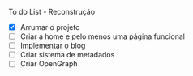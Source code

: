 To do List - Reconstrução

- [x] Arrumar o projeto
- [ ] Criar a home e pelo menos uma página funcional
- [ ] Implementar o blog
- [ ] Criar sistema de metadados
- [ ] Criar OpenGraph

<!-- - [ ] Migrar para Metadata API;
- [ ] Terminar o metadada do windows 10;
- [ ] Arrumar o botão de tema;
- [ ] Automatizar os metadados;
- [ ] Refatorar componentes;
- [ ] Imagens devem utilizar o [componente react "Image"](https://nextjs.org/docs/pages/building-your-application/optimizing/images);
    - [ ] A imagem do componente "Carousel" deve deixar de ser um background
- [ ] Criar a página do manifesto -->
